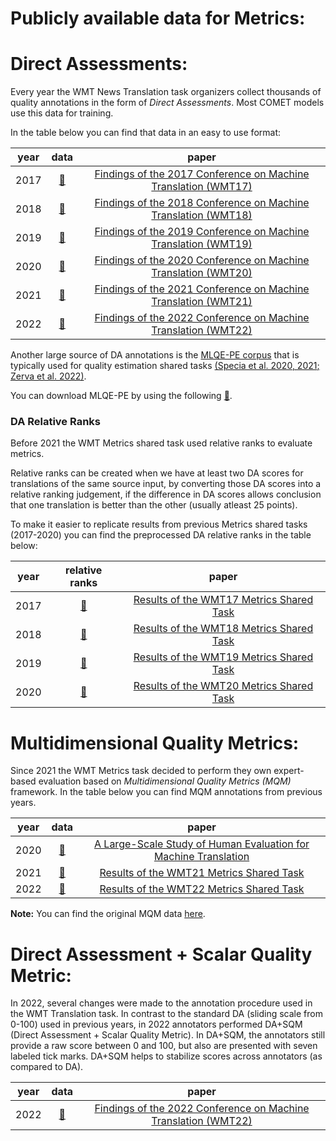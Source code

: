 # Publicly available data for Metrics:

# Direct Assessments:

Every year the WMT News Translation task organizers collect thousands of quality annotations in the form of _Direct Assessments_. Most COMET models use this data for training.

In the table below you can find that data in an easy to use format:

| year | data | paper |
|:---: | :--: | :---: |
| 2017 | [🔗](https://unbabel-experimental-data-sets.s3.eu-west-1.amazonaws.com/comet/data/2017-da.tar.gz) | [Findings of the 2017 Conference on Machine Translation (WMT17)](https://aclanthology.org/W17-4717.pdf) |
| 2018 | [🔗](https://unbabel-experimental-data-sets.s3.eu-west-1.amazonaws.com/comet/data/2018-da.tar.gz) | [Findings of the 2018 Conference on Machine Translation (WMT18)](https://aclanthology.org/W18-6401.pdf) |
| 2019 | [🔗](https://unbabel-experimental-data-sets.s3.eu-west-1.amazonaws.com/comet/data/2019-da.tar.gz) | [Findings of the 2019 Conference on Machine Translation (WMT19)](https://aclanthology.org/W19-5301.pdf) |
| 2020 | [🔗](https://unbabel-experimental-data-sets.s3.eu-west-1.amazonaws.com/comet/data/2020-da.tar.gz) | [Findings of the 2020 Conference on Machine Translation (WMT20)](https://aclanthology.org/2020.wmt-1.1.pdf) |
| 2021 | [🔗](https://unbabel-experimental-data-sets.s3.eu-west-1.amazonaws.com/comet/data/2021-da.tar.gz) | [Findings of the 2021 Conference on Machine Translation (WMT21)](https://aclanthology.org/2021.wmt-1.1.pdf) |
| 2022 | [🔗](https://unbabel-experimental-data-sets.s3.eu-west-1.amazonaws.com/comet/data/2022-da.tar.gz) | [Findings of the 2022 Conference on Machine Translation (WMT22)](https://aclanthology.org/2022.wmt-1.1.pdf) |

Another large source of DA annotations is the [MLQE-PE corpus](https://aclanthology.org/2022.lrec-1.530.pdf) that is typically used for quality estimation shared tasks [(Specia et al. 2020](https://aclanthology.org/2020.wmt-1.79.pdf)[, 2021](https://aclanthology.org/2021.wmt-1.71.pdf)[; Zerva et al. 2022)](https://aclanthology.org/2022.wmt-1.3.pdf).

You can download MLQE-PE by using the following [🔗](https://unbabel-experimental-data-sets.s3.eu-west-1.amazonaws.com/comet/data/mlqe-pe.tar.gz).

### DA Relative Ranks
Before 2021 the WMT Metrics shared task used relative ranks to evaluate metrics. 

Relative ranks can be created when we have at least two DA scores for translations of the same source input, by converting those DA scores into a relative ranking judgement, if the difference in DA scores allows conclusion that one translation is better than the other (usually atleast 25 points). 

To make it easier to replicate results from previous Metrics shared tasks (2017-2020) you can find the preprocessed DA relative ranks in the table below:

| year | relative ranks | paper |
|:---: | :--: | :---: |
| 2017 | [🔗](https://unbabel-experimental-data-sets.s3.eu-west-1.amazonaws.com/wmt/2017-daRR.csv.tar.gz) | [Results of the WMT17 Metrics Shared Task](https://statmt.org/wmt17/pdf/WMT55.pdf) |
| 2018 | [🔗](https://unbabel-experimental-data-sets.s3.eu-west-1.amazonaws.com/wmt/2018-daRR.csv.tar.gz) | [Results of the WMT18 Metrics Shared Task](https://statmt.org/wmt18/pdf/WMT078.pdf) |
| 2019 | [🔗](https://unbabel-experimental-data-sets.s3.eu-west-1.amazonaws.com/wmt/2019-daRR.csv.tar.gz) | [Results of the WMT19 Metrics Shared Task](https://statmt.org/wmt19/pdf/53/WMT02.pdf) |
| 2020 | [🔗](https://unbabel-experimental-data-sets.s3.eu-west-1.amazonaws.com/wmt/2020-daRR.csv.tar.gz) | [Results of the WMT20 Metrics Shared Task](https://aclanthology.org/2020.wmt-1.77.pdf) |

# Multidimensional Quality Metrics:

Since 2021 the WMT Metrics task decided to perform they own expert-based evaluation based on _Multidimensional Quality Metrics (MQM)_ framework. In the table below you can find MQM annotations from previous years.

| year | data | paper |
|:---: | :--: | :---: |
| 2020 | [🔗](https://unbabel-experimental-data-sets.s3.eu-west-1.amazonaws.com/comet/data/2020-mqm.tar.gz) | [A Large-Scale Study of Human Evaluation for Machine Translation](https://aclanthology.org/2021.tacl-1.87.pdf) |
| 2021 | [🔗](https://unbabel-experimental-data-sets.s3.eu-west-1.amazonaws.com/comet/data/2021-mqm.tar.gz) | [Results of the WMT21 Metrics Shared Task](https://aclanthology.org/2021.wmt-1.73.pdf) |
| 2022 | [🔗](https://unbabel-experimental-data-sets.s3.eu-west-1.amazonaws.com/comet/data/2022-mqm.tar.gz) | [Results of the WMT22 Metrics Shared Task](https://aclanthology.org/2022.wmt-1.2.pdf) |

**Note:** You can find the original MQM data [here](https://github.com/google/wmt-mqm-human-evaluation).

# Direct Assessment + Scalar Quality Metric:

In 2022, several changes were made to the annotation procedure used in the WMT Translation task. In contrast to the standard DA (sliding scale from 0-100) used in previous years, in 2022 annotators performed DA+SQM (Direct Assessment + Scalar Quality Metric). In DA+SQM, the annotators still provide a raw score between 0 and 100, but also are presented with seven labeled tick marks. DA+SQM helps to stabilize scores across annotators (as compared to DA).

| year | data | paper |
|:---: | :--: | :---: |
| 2022 | [🔗](https://unbabel-experimental-data-sets.s3.eu-west-1.amazonaws.com/comet/data/2022-sqm.tar.gz) | [Findings of the 2022 Conference on Machine Translation (WMT22)](https://aclanthology.org/2022.wmt-1.1.pdf) |
